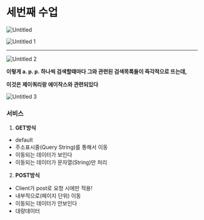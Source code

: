# 세번째 수업

![Untitled](https://user-images.githubusercontent.com/80089860/158409169-5994771e-820b-4d23-a121-285c1865c409.png)

![Untitled 1](https://user-images.githubusercontent.com/80089860/158409194-956ff907-015f-48e5-9dbb-df4c6a7464de.png)

---

![Untitled 2](https://user-images.githubusercontent.com/80089860/158409219-477c5055-3db7-4481-8f56-707f1bcb556c.png)

**이렇게 a. p. p. 하나씩 검색할때마다 그와 관련된 검색목록들이 즉각적으로 뜨는데,**

**이것은 제이쿼리랑 에이작스와 관련되있다**

![Untitled 3](https://user-images.githubusercontent.com/80089860/158409271-7124977a-621c-4585-9c17-a8470b844914.png)

### 서비스

1. **GET방식**
- default
- 주소표시줄(Query String)를 통해서 이동
- 이동되는 데이터가 보인다
- 이동되는 데이터가 문자열(String)만 처리

2. **POST방식**
- Client가 post로 요청 시에만 적용!
- 내부적으로(페이지 단위) 이동
- 이동되는 데이터가 안보인다
- 대량데이터
